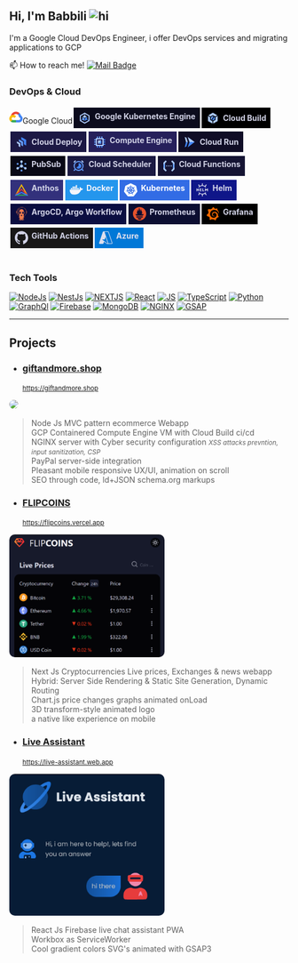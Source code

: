 ## Hi, I'm Babbili <img src="https://user-images.githubusercontent.com/1303154/88677602-1635ba80-d120-11ea-84d8-d263ba5fc3c0.gif" width="auto" height="18px" alt="hi">

I'm a Google Cloud DevOps Engineer, i offer DevOps services and migrating applications to GCP

📫 How to reach me! [![Mail Badge](https://img.shields.io/badge/-babbili.dxb@gmail.com-ffffff?style=flat&labelColor=ffffff&logo=gmail&logoColor=ff3838)](mailto:babbili.dxb@gmail.com)


### DevOps & Cloud



<div style="display: flex; flex-wrap: wrap; align-items: center; justify-content: left;">

<div display="flex" gap="0.4rem" padding="0.4rem 0.5rem" background-color="#000" max-width="fit-content" font-weight="bold" color="hsl(236, 30%, 86%)" margin="0.2rem 0.1rem"><img src="./img/google-cloud-icon.svg" height="24px" width="auto" />Google Cloud</div>

<div style="display:flex; gap:.4rem; padding:.4rem .5rem; background-color: hsl(241, 42%, 8%); max-width:fit-content; font-weight: bold; color: hsl(236, 30%, 86%); margin: 0.2rem 0.1rem"><svg xmlns="http://www.w3.org/2000/svg" width="24px" height="24px" viewBox="0 0 24 24"><title>Google Kubernetes Engine</title><g data-name="Product Icons"><g ><polygon fill="#4285f4" points="14.68 13.06 19.23 15.69 19.23 16.68 14.29 13.83 14.68 13.06"/><polygon fill="#669df6" points="9.98 13.65 4.77 16.66 4.45 15.86 9.53 12.92 9.98 13.65"/><rect fill="#aecbfa" x="11.55" y="3.29" width="0.86" height="5.78"/><path fill="#aecbfa" d="M3.25,7V17L12,22l8.74-5V7L12,2Zm15.63,8.89L12,19.78,5.12,15.89V8.11L12,4.22l6.87,3.89v7.78Z"/><polygon fill="#aecbfa" points="11.98 11.5 15.96 9.21 11.98 6.91 8.01 9.21 11.98 11.5"/><polygon fill="#669df6" points="11.52 12.3 7.66 10.01 7.66 14.6 11.52 16.89 11.52 12.3"/><polygon fill="#4285f4" points="12.48 12.3 12.48 16.89 16.34 14.6 16.34 10.01 12.48 12.3"/></g></g></svg>Google Kubernetes Engine</div>

<div style="display:flex; align-items: center; gap:.4rem; padding:.4rem .5rem; background-color:#000; max-width:fit-content; font-weight: bold; color: hsl(236, 30%, 86%); margin: 0.2rem 0.1rem"><svg xmlns="http://www.w3.org/2000/svg" width="24px" height="24px" viewBox="0 0 24 24"><title>Google Cloud Build ci/cd</title><g data-name="Product Icons"><g ><g ><g ><polygon fill="#4285f4" points="12.15 16.24 15.67 14.21 15.67 10.15 14.49 9.46 10.97 15.56 12.15 16.24"/><polygon fill="#669df6" points="8.63 10.15 8.63 14.21 9.81 14.89 13.34 8.8 12.15 8.11 8.63 10.15"/></g></g></g><polygon fill="#aecbfa" points="11.46 17.45 7.24 15.01 7.24 10.15 3.49 7.98 3.49 17.18 11.46 21.78 11.46 17.45"/><polygon fill="#aecbfa" points="7.93 8.95 12.15 6.51 16.37 8.95 20.13 6.78 12.15 2.17 4.17 6.78 7.93 8.95"/><polygon fill="#aecbfa" points="17.06 15.01 12.84 17.45 12.84 21.78 20.82 17.18 20.82 7.98 17.06 10.15 17.06 15.01"/></g></svg>Cloud Build</div>



<div style="display:flex; align-items: center; gap:.4rem; padding:.4rem .5rem; background-color: hsl(246, 48%, 18%); max-width:fit-content; font-weight: bold; color: hsl(236, 30%, 86%); margin: 0.2rem 0.1rem"><svg xmlns="http://www.w3.org/2000/svg" width="24px" height="24px" viewBox="0 0 24 24"><title>Google Cloud Deploy Delivery Pipelines</title>
    <polygon points="20.39 18.24 20.39 8 11.52 2.89 11.52 7.55 16.37 10.32 16.35 15.91 20.39 18.24" style="fill:#4285f4"/>
    <polygon points="14.79 19.86 14.79 11.23 7.33 6.92 7.33 10.94 11.34 13.23 11.32 17.85 14.79 19.86" style="fill:#669df6"/>
    <polygon points="9.76 21.15 9.76 14.14 3.69 10.64 3.69 14 6.86 15.81 6.84 19.47 9.76 21.15" style="fill:#aecbfa"/>
</svg>Cloud Deploy</div>



<div style="display:flex; gap:.4rem; padding:.4rem .5rem; background-color: hsl(246, 48%, 24%); max-width:fit-content; font-weight: bold; color: hsl(236, 30%, 86%); margin: 0.2rem 0.1rem"><svg xmlns="http://www.w3.org/2000/svg" width="24px" height="24px" viewBox="0 0 24 24"><title>Google Compute Engine</title><g data-name="Product Icons"><rect fill="#aecbfa" x="9" y="9" width="6" height="6"/><rect fill="#669df6" x="11" y="2" width="2" height="4"/><rect fill="#669df6" x="7" y="2" width="2" height="4"/><rect fill="#669df6" x="15" y="2" width="2" height="4"/><rect fill="#4285f4" x="11" y="18" width="2" height="4"/><rect fill="#4285f4" x="7" y="18" width="2" height="4"/><rect fill="#4285f4" x="15" y="18" width="2" height="4"/><rect fill="#4285f4" x="19" y="10" width="2" height="4" transform="translate(8 32) rotate(-90)"/><rect fill="#4285f4" x="19" y="14" width="2" height="4" transform="translate(4 36) rotate(-90)"/><rect fill="#4285f4" x="19" y="6" width="2" height="4" transform="translate(12 28) rotate(-90)"/><rect fill="#669df6" x="3" y="10" width="2" height="4" transform="translate(-8 16) rotate(-90)"/><rect fill="#669df6" x="3" y="14" width="2" height="4" transform="translate(-12 20) rotate(-90)"/><rect fill="#669df6" x="3" y="6" width="2" height="4" transform="translate(-4 12) rotate(-90)"/><path fill="#aecbfa" d="M5,5V19H19V5ZM17,17H7V7H17Z"/><polygon fill="#669df6" points="9 15 15 15 12 12 9 15"/><polygon fill="#4285f4" points="12 12 15 15 15 9 12 12"/></g></svg>Compute Engine</div>


<div style="display:flex; align-items: center; gap:.4rem; padding:.4rem .5rem; background-color: hsl(246, 48%, 10%); max-width:fit-content; font-weight: bold; color: hsl(236, 30%, 86%); margin: 0.2rem 0.1rem"><svg xmlns="http://www.w3.org/2000/svg" width="24px" height="24px" viewBox="0 0 24 24"><title>Serverless Google Cloud Run services, Cloud Run Jobs</title><g data-name="Product Icons"><g ><polygon fill="#aecbfa" points="8.9 2.63 12.02 12 21.38 12 8.9 2.63"/><polygon fill="#4285f4" points="21.38 12 12.02 12 8.9 21.38 21.38 12"/><polygon fill="#4285f4" points="3.44 21.38 6.57 19.81 8.9 12 5.78 12 3.44 21.38"/><polygon fill="#aecbfa" points="3.44 2.63 5.78 12 8.9 12 6.57 4.19 3.44 2.63"/></g></g></svg>Cloud Run</div>

<div style="display:flex; gap:.4rem; padding:.4rem .5rem; background-color: hsl(241, 43%, 6%); max-width:fit-content; font-weight: bold; color: hsl(236, 30%, 86%); margin: 0.2rem 0.1rem"><svg xmlns="http://www.w3.org/2000/svg" xmlns:xlink="http://www.w3.org/1999/xlink" width="24px" height="24px" viewBox="0 0 24 24"><defs><filter id="luminosity-noclip" x="4.64" y="4.19" width="14.73" height="12.76" filterUnits="userSpaceOnUse" color-interpolation-filters="sRGB"><feFlood flood-color="#fff" result="bg"/><feBlend in="SourceGraphic" in2="bg"/></filter><mask id="mask" x="4.64" y="4.19" width="14.73" height="12.76" maskUnits="userSpaceOnUse"><circle filter="url(#luminosity-noclip)" cx="12" cy="12.23" r="3.58"/></mask></defs><title>Google Cloud PubSub realtime streaming messaging system</title><g data-name="Product Icons"><circle fill="#669df6" cx="18.97" cy="8.21" r="1.72"/><circle fill="#669df6" cx="5.03" cy="8.21" r="1.72"/><circle fill="#669df6" cx="12" cy="20.28" r="1.72"/><g mask="url(#mask)"><rect fill="#4285f4" x="14.69" y="10.22" width="1.59" height="8.04" transform="matrix(0.5, -0.87, 0.87, 0.5, -4.59, 20.53)"/><rect fill="#4285f4" x="4.49" y="13.45" width="8.04" height="1.59" transform="translate(-5.98 6.17) rotate(-30)"/><rect fill="#4285f4" x="11.2" y="4.19" width="1.59" height="8.04"/></g><circle fill="#aecbfa" cx="12" cy="12.23" r="2.78"/><circle fill="#aecbfa" cx="5.03" cy="16.25" r="2.19"/><circle fill="#aecbfa" cx="18.97" cy="16.25" r="2.19"/><circle fill="#aecbfa" cx="12" cy="4.19" r="2.19"/></g></svg>PubSub</div>


<div style="display:flex; gap:.4rem; padding:.4rem .5rem; background-color: hsl(241, 43%, 18%); max-width:fit-content; font-weight: bold; color: hsl(236, 30%, 86%); margin: 0.2rem 0.1rem"><svg xmlns="http://www.w3.org/2000/svg" width="24px" height="24px" viewBox="0 0 24 24"><title>Google Cloud Scheduler</title><g data-name="Product Icons"><path fill="#669df6" d="M20,21a1,1,0,0,1-.7-.29l-2-2a1,1,0,0,1,1.41-1.41l2,2a1,1,0,0,1,0,1.41A1,1,0,0,1,20,21Z"/><path fill="#669df6" d="M4,21a1,1,0,0,1-.7-1.71l2-2a1,1,0,0,1,1.42,0,1,1,0,0,1,0,1.41l-2,2A1,1,0,0,1,4,21Z"/><path fill="#4285f4" d="M5.47,17.13,4.25,18.35a11.13,11.13,0,0,0,1.42,1.41l1.22-1.22Z"/><path fill="#4285f4" d="M19.73,18.31l-1-1a1.19,1.19,0,0,0-.23-.16l-1.34,1.34a1.19,1.19,0,0,0,.16.23l1,1A11.13,11.13,0,0,0,19.73,18.31Z"/><g data-name="colored-32/scheduler"><rect fill="none" width="24" height="24"/><g ><g ><path fill="#669df6" d="M12,21a9,9,0,1,1,9-9A9,9,0,0,1,12,21Zm0-2a7,7,0,1,0-7-7A7,7,0,0,0,12,19Z"/><path id="Oval" fill="#4285f4" d="M12,17a5,5,0,0,0,5-5,5,5,0,0,0-5-5v5L7.92,14.91A5,5,0,0,0,12,17Z"/></g></g></g><path fill="#aecbfa" d="M4,6.07a1,1,0,0,1-.71-1.71l2-2a1,1,0,0,1,1.42,0,1,1,0,0,1,0,1.41l-2,2A1,1,0,0,1,4,6.07Z"/><path fill="#aecbfa" d="M20,6.07a1,1,0,0,1-.71-.3l-2-2a1,1,0,0,1,0-1.41,1,1,0,0,1,1.42,0l2,2A1,1,0,0,1,20,6.07Z"/></g></svg>Cloud Scheduler</div>


<div style="display:flex; gap:.4rem; padding:.4rem .5rem; background-color: hsl(241, 43%, 14%); max-width:fit-content; font-weight: bold; color: hsl(236, 30%, 86%); margin: 0.2rem 0.1rem"><svg xmlns="http://www.w3.org/2000/svg" width="24px" height="24px" viewBox="0 0 24 24"><title>Servereless Google Cloud Functions</title><g data-name="Product Icons"><g data-name="colored-32/functions"><g ><polygon fill="#669df6" points="2 15.56 5 18 5 6 2 8.43 2 15.56"/><polygon fill="#4285f4" points="2 10 5 8 5 6 2 10"/><polygon fill="#4285f4" points="5 18 5 16 2 14 5 18"/><polygon fill="#aecbfa" points="8 20 2 14 2 18 6 22 8 20"/></g></g><polygon fill="#aecbfa" points="5.99 2.01 2 6 2.01 10 7.99 4.01 5.99 2.01"/><g data-name="colored-32/functions"><g data-name="Shape"><polygon fill="#669df6" points="22 8.45 19 6.01 19 18.01 22 15.59 22 8.45"/><polygon fill="#4285f4" points="22 14.01 19 16.01 19 18.01 22 14.01"/><polygon fill="#4285f4" points="19 6.01 19 8.01 22 10.01 19 6.01"/><polygon fill="#aecbfa" points="16 4.01 22 10.01 22 6.01 18 2.01 16 4.01"/></g></g><polygon fill="#aecbfa" points="18.01 22 22 18.01 21.99 14.01 16.01 20 18.01 22"/><circle id="Oval" fill="#aecbfa" cx="8" cy="12" r="1"/><circle id="Oval-2" data-name="Oval" fill="#aecbfa" cx="12" cy="12" r="1"/><circle id="Oval-3" data-name="Oval" fill="#aecbfa" cx="15.99" cy="12" r="1"/></g></svg>Cloud Functions</div>



<div style="display:flex; gap:.4rem; padding:.4rem .5rem; background-color: hsl(241, 43%, 34%); max-width:fit-content; font-weight: bold; color: hsl(236, 30%, 86%); margin: 0.2rem 0.1rem"><svg version="1.1" id="Layer_1" xmlns="http://www.w3.org/2000/svg" xmlns:xlink="http://www.w3.org/1999/xlink" x="0px" y="0px" width="24px" height="24px" viewBox="0 0 24 24" style="enable-background:new 0 0 24 24;" xml:space="preserve"><title>Multi-cloud Kubernetes Engine</title>
<polygon fill="#FEBC00" points="6,15.8 12,5.3 18,15.8 23,20.8 23.2,21 23.2,21 12,1.6 0.8,21 0.8,21 1,20.8 "/>
<g>
	<g>
		<polygon fill="#EE3C2B" points="12,9.7 1,20.8 5.6,18.7 12,12.3 18.4,18.7 23,20.8 "/>
	</g>
</g>
<polygon fill="#2BAA4F" points="6,20.6 1.8,22.4 22.2,22.4 18,20.6 "/>
<polygon fill="#3982F8" points="23,20.8 12,15.8 1,20.8 0,22.4 1.8,22.4 12,17.8 22.2,22.4 24,22.4 "/>
</svg>Anthos</div>


<div style="display:flex; gap:.4rem; padding:.4rem .5rem; background-color: #2496ED; max-width:fit-content; font-weight: bold; color: hsl(236, 30%, 97%); margin: 0.2rem 0.1rem"><svg width="24" height="24" viewBox="0 0 24 24" xmlns="http://www.w3.org/2000/svg"><title>Docker</title><path fill="hsl(236, 30%, 97%)" d="M13.983 11.078h2.119a.186.186 0 00.186-.185V9.006a.186.186 0 00-.186-.186h-2.119a.185.185 0 00-.185.185v1.888c0 .102.083.185.185.185m-2.954-5.43h2.118a.186.186 0 00.186-.186V3.574a.186.186 0 00-.186-.185h-2.118a.185.185 0 00-.185.185v1.888c0 .102.082.185.185.185m0 2.716h2.118a.187.187 0 00.186-.186V6.29a.186.186 0 00-.186-.185h-2.118a.185.185 0 00-.185.185v1.887c0 .102.082.185.185.186m-2.93 0h2.12a.186.186 0 00.184-.186V6.29a.185.185 0 00-.185-.185H8.1a.185.185 0 00-.185.185v1.887c0 .102.083.185.185.186m-2.964 0h2.119a.186.186 0 00.185-.186V6.29a.185.185 0 00-.185-.185H5.136a.186.186 0 00-.186.185v1.887c0 .102.084.185.186.186m5.893 2.715h2.118a.186.186 0 00.186-.185V9.006a.186.186 0 00-.186-.186h-2.118a.185.185 0 00-.185.185v1.888c0 .102.082.185.185.185m-2.93 0h2.12a.185.185 0 00.184-.185V9.006a.185.185 0 00-.184-.186h-2.12a.185.185 0 00-.184.185v1.888c0 .102.083.185.185.185m-2.964 0h2.119a.185.185 0 00.185-.185V9.006a.185.185 0 00-.184-.186h-2.12a.186.186 0 00-.186.186v1.887c0 .102.084.185.186.185m-2.92 0h2.12a.185.185 0 00.184-.185V9.006a.185.185 0 00-.184-.186h-2.12a.185.185 0 00-.184.185v1.888c0 .102.082.185.185.185M23.763 9.89c-.065-.051-.672-.51-1.954-.51-.338.001-.676.03-1.01.087-.248-1.7-1.653-2.53-1.716-2.566l-.344-.199-.226.327c-.284.438-.49.922-.612 1.43-.23.97-.09 1.882.403 2.661-.595.332-1.55.413-1.744.42H.751a.751.751 0 00-.75.748 11.376 11.376 0 00.692 4.062c.545 1.428 1.355 2.48 2.41 3.124 1.18.723 3.1 1.137 5.275 1.137.983.003 1.963-.086 2.93-.266a12.248 12.248 0 003.823-1.389c.98-.567 1.86-1.288 2.61-2.136 1.252-1.418 1.998-2.997 2.553-4.4h.221c1.372 0 2.215-.549 2.68-1.009.309-.293.55-.65.707-1.046l.098-.288Z"/></svg>Docker</div>

<div style="display:flex; gap:.4rem; padding:.4rem .5rem; background-color: #326CE5; max-width:fit-content; font-weight: bold; color: #fff; margin: 0.2rem 0.1rem"><svg with="24px" height="24px" viewBox="0 0 24 24" xmlns="http://www.w3.org/2000/svg"><title>Kubernetes</title><path fill="#fff" d="M10.204 14.35l.007.01-.999 2.413a5.171 5.171 0 0 1-2.075-2.597l2.578-.437.004.005a.44.44 0 0 1 .484.606zm-.833-2.129a.44.44 0 0 0 .173-.756l.002-.011L7.585 9.7a5.143 5.143 0 0 0-.73 3.255l2.514-.725.002-.009zm1.145-1.98a.44.44 0 0 0 .699-.337l.01-.005.15-2.62a5.144 5.144 0 0 0-3.01 1.442l2.147 1.523.004-.002zm.76 2.75l.723.349.722-.347.18-.78-.5-.623h-.804l-.5.623.179.779zm1.5-3.095a.44.44 0 0 0 .7.336l.008.003 2.134-1.513a5.188 5.188 0 0 0-2.992-1.442l.148 2.615.002.001zm10.876 5.97l-5.773 7.181a1.6 1.6 0 0 1-1.248.594l-9.261.003a1.6 1.6 0 0 1-1.247-.596l-5.776-7.18a1.583 1.583 0 0 1-.307-1.34L2.1 5.573c.108-.47.425-.864.863-1.073L11.305.513a1.606 1.606 0 0 1 1.385 0l8.345 3.985c.438.209.755.604.863 1.073l2.062 8.955c.108.47-.005.963-.308 1.34zm-3.289-2.057c-.042-.01-.103-.026-.145-.034-.174-.033-.315-.025-.479-.038-.35-.037-.638-.067-.895-.148-.105-.04-.18-.165-.216-.216l-.201-.059a6.45 6.45 0 0 0-.105-2.332 6.465 6.465 0 0 0-.936-2.163c.052-.047.15-.133.177-.159.008-.09.001-.183.094-.282.197-.185.444-.338.743-.522.142-.084.273-.137.415-.242.032-.024.076-.062.11-.089.24-.191.295-.52.123-.736-.172-.216-.506-.236-.745-.045-.034.027-.08.062-.111.088-.134.116-.217.23-.33.35-.246.25-.45.458-.673.609-.097.056-.239.037-.303.033l-.19.135a6.545 6.545 0 0 0-4.146-2.003l-.012-.223c-.065-.062-.143-.115-.163-.25-.022-.268.015-.557.057-.905.023-.163.061-.298.068-.475.001-.04-.001-.099-.001-.142 0-.306-.224-.555-.5-.555-.275 0-.499.249-.499.555l.001.014c0 .041-.002.092 0 .128.006.177.044.312.067.475.042.348.078.637.056.906a.545.545 0 0 1-.162.258l-.012.211a6.424 6.424 0 0 0-4.166 2.003 8.373 8.373 0 0 1-.18-.128c-.09.012-.18.04-.297-.029-.223-.15-.427-.358-.673-.608-.113-.12-.195-.234-.329-.349-.03-.026-.077-.062-.111-.088a.594.594 0 0 0-.348-.132.481.481 0 0 0-.398.176c-.172.216-.117.546.123.737l.007.005.104.083c.142.105.272.159.414.242.299.185.546.338.743.522.076.082.09.226.1.288l.16.143a6.462 6.462 0 0 0-1.02 4.506l-.208.06c-.055.072-.133.184-.215.217-.257.081-.546.11-.895.147-.164.014-.305.006-.48.039-.037.007-.09.02-.133.03l-.004.002-.007.002c-.295.071-.484.342-.423.608.061.267.349.429.645.365l.007-.001.01-.003.129-.029c.17-.046.294-.113.448-.172.33-.118.604-.217.87-.256.112-.009.23.069.288.101l.217-.037a6.5 6.5 0 0 0 2.88 3.596l-.09.218c.033.084.069.199.044.282-.097.252-.263.517-.452.813-.091.136-.185.242-.268.399-.02.037-.045.095-.064.134-.128.275-.034.591.213.71.248.12.556-.007.69-.282v-.002c.02-.039.046-.09.062-.127.07-.162.094-.301.144-.458.132-.332.205-.68.387-.897.05-.06.13-.082.215-.105l.113-.205a6.453 6.453 0 0 0 4.609.012l.106.192c.086.028.18.042.256.155.136.232.229.507.342.84.05.156.074.295.145.457.016.037.043.09.062.129.133.276.442.402.69.282.247-.118.341-.435.213-.71-.02-.039-.045-.096-.065-.134-.083-.156-.177-.261-.268-.398-.19-.296-.346-.541-.443-.793-.04-.13.007-.21.038-.294-.018-.022-.059-.144-.083-.202a6.499 6.499 0 0 0 2.88-3.622c.064.01.176.03.213.038.075-.05.144-.114.28-.104.266.039.54.138.87.256.154.06.277.128.448.173.036.01.088.019.13.028l.009.003.007.001c.297.064.584-.098.645-.365.06-.266-.128-.537-.423-.608zM16.4 9.701l-1.95 1.746v.005a.44.44 0 0 0 .173.757l.003.01 2.526.728a5.199 5.199 0 0 0-.108-1.674A5.208 5.208 0 0 0 16.4 9.7zm-4.013 5.325a.437.437 0 0 0-.404-.232.44.44 0 0 0-.372.233h-.002l-1.268 2.292a5.164 5.164 0 0 0 3.326.003l-1.27-2.296h-.01zm1.888-1.293a.44.44 0 0 0-.27.036.44.44 0 0 0-.214.572l-.003.004 1.01 2.438a5.15 5.15 0 0 0 2.081-2.615l-2.6-.44-.004.005z"/></svg>Kubernetes</div>


<div style="display:flex; gap:.4rem; padding:.4rem .5rem; background-color: #0F1689; max-width:fit-content; font-weight: bold; color: hsl(236, 30%, 88%); margin: 0.2rem 0.1rem"><svg width="24" height="24" viewBox="0 0 24 24" xmlns="http://www.w3.org/2000/svg"><title>Helm</title><path fill="hsl(236, 30%, 88%)" d="M12.337 0c-.475 0-.861 1.016-.861 2.269 0 .527.069 1.011.183 1.396a8.514 8.514 0 0 0-3.961 1.22 5.229 5.229 0 0 0-.595-1.093c-.606-.866-1.34-1.436-1.79-1.43a.381.381 0 0 0-.217.066c-.39.273-.123 1.326.596 2.353.267.381.559.705.84.948a8.683 8.683 0 0 0-1.528 1.716h1.734a7.179 7.179 0 0 1 5.381-2.421 7.18 7.18 0 0 1 5.382 2.42h1.733a8.687 8.687 0 0 0-1.32-1.53c.35-.249.735-.643 1.078-1.133.719-1.027.986-2.08.596-2.353a.382.382 0 0 0-.217-.065c-.45-.007-1.184.563-1.79 1.43a4.897 4.897 0 0 0-.676 1.325 8.52 8.52 0 0 0-3.899-1.42c.12-.39.193-.887.193-1.429 0-1.253-.386-2.269-.862-2.269zM1.624 9.443v5.162h1.358v-1.968h1.64v1.968h1.357V9.443H4.62v1.838H2.98V9.443zm5.912 0v5.162h3.21v-1.108H8.893v-.95h1.64v-1.142h-1.64v-.84h1.853V9.443zm4.698 0v5.162h3.218v-1.362h-1.86v-3.8zm4.706 0v5.162h1.364v-2.643l1.357 1.225 1.35-1.232v2.65h1.365V9.443h-.614l-2.1 1.914-2.109-1.914zm-11.82 7.28a8.688 8.688 0 0 0 1.412 1.548 5.206 5.206 0 0 0-.841.948c-.719 1.027-.985 2.08-.596 2.353.39.273 1.289-.338 2.007-1.364a5.23 5.23 0 0 0 .595-1.092 8.514 8.514 0 0 0 3.961 1.219 5.01 5.01 0 0 0-.183 1.396c0 1.253.386 2.269.861 2.269.476 0 .862-1.016.862-2.269 0-.542-.072-1.04-.193-1.43a8.52 8.52 0 0 0 3.9-1.42c.121.4.352.865.675 1.327.719 1.026 1.617 1.637 2.007 1.364.39-.273.123-1.326-.596-2.353-.343-.49-.727-.885-1.077-1.135a8.69 8.69 0 0 0 1.202-1.36h-1.771a7.174 7.174 0 0 1-5.227 2.252 7.174 7.174 0 0 1-5.226-2.252z"/></svg>Helm</div>

<div style="display:flex; gap:.4rem; padding:.4rem .5rem; background-color: hsl(237, 70%, 15%); max-width:fit-content; font-weight: bold; color: hsl(236, 30%, 86%); margin: 0.2rem 0.1rem"><svg width="24" height="24" viewBox="0 0 24 24" xmlns="http://www.w3.org/2000/svg"><title>Argo</title><path fill="#EF7B4D" d="M12.581 0c.436.037.871.1 1.299.186 1.679.383 3.121 1.213 4.382 2.365 1.161 1.06 1.917 2.372 2.335 3.881.089.321.216.56.586.624.205.035.238.245.239.43.003.646.002 1.294.002 1.94l-.002 1.21c-.001.356-.116.479-.466.474-.211-.003-.293.119-.344.291-.146.489-.33.966-.552 1.426-.818 1.682-2.084 2.938-3.688 3.87-.077.045-.155.088-.233.131-.252.137-.258.146-.155.415.114.299.358.529.664.625.269.096.553.134.827.21a.672.672 0 0 1 .236.094c-.066.082-.156.067-.231.082-.36.073-.713.184-1.086.17a1.275 1.275 0 0 1-.438-.064c-.114-.045-.152-.006-.176.109a5.354 5.354 0 0 0-.084.92c-.015.617-.071 1.23-.112 1.844-.042.598-.018.651.558.842.281.094.563.187.842.286.069.024.15.038.192.117-.04.057-.098.035-.146.035-.493.003-.985.005-1.478.001-.524-.005-.806-.282-.845-.803-.055-.762-.12-1.524-.182-2.286a.947.947 0 0 0-.026-.12c-.079.455-.065.879-.084 1.298-.023.528-.008 1.057-.007 1.584 0 .27.086.388.335.483.359.135.711.295 1.114.262.141-.012.276.062.402.129.032.017.073.033.069.073-.004.043-.049.047-.084.045-.657-.019-1.317.065-1.972-.028-.323-.046-.533-.236-.631-.552-.094-.303-.114-.617-.137-.93-.046-.626-.078-1.253-.116-1.88a.222.222 0 0 0-.061-.171.282.282 0 0 0-.031.193c-.002.956-.002 1.911-.001 2.866 0 .388.123.575.494.708.481.172.976.298 1.47.423.11.028.225.047.242.192h-1.852c-.051-.01-.103-.022-.155-.03-.701-.1-1.001-.372-1.143-1.042l-.067-.331-.226-1.103c-.069.12-.118.25-.144.386-.083.399-.151.802-.243 1.2-.113.493-.444.763-.932.857l-.33.063H8.558c.057-.171.216-.185.355-.221.476-.127.96-.223 1.417-.409a.603.603 0 0 0 .397-.521c.058-.435.002-.865-.013-1.296a1.528 1.528 0 0 0-.078-.315.405.405 0 0 0-.071.207c-.026.296-.049.591-.075.886-.038.432-.273.716-.679.81a1.702 1.702 0 0 1-.37.045c-.557.003-1.115-.001-1.673-.005-.048 0-.109.019-.148-.065.178-.103.377-.168.582-.187a5.67 5.67 0 0 0 .939-.193c.42-.114.522-.249.512-.687-.023-.931-.091-1.86-.069-2.791.004-.184.001-.368.001-.551a2.387 2.387 0 0 0-.05.385 40.299 40.299 0 0 1-.186 2.623c-.052.513-.296.748-.804.805-.446.051-.889.002-1.332-.02-.108-.006-.234.012-.339-.064.043-.066.106-.07.16-.087.362-.115.725-.224 1.086-.344.246-.081.35-.235.355-.492a2.241 2.241 0 0 0-.003-.232 45.315 45.315 0 0 1-.105-2.149 5.487 5.487 0 0 0-.035-.478c-.024-.188-.131-.287-.295-.258-.505.092-.99-.006-1.473-.139-.059-.016-.134-.007-.178-.088a.986.986 0 0 1 .285-.09c.255-.052.507-.121.753-.208.312-.112.564-.347.695-.651.089-.203.056-.317-.112-.398-1.418-.683-2.512-1.73-3.391-3.017a8.152 8.152 0 0 1-1.123-2.447c-.067-.246-.156-.3-.383-.26-.306.053-.401.006-.535-.273v-3.49c.144-.303.205-.341.534-.329.235.01.247-.004.309-.242.396-1.508 1.082-2.861 2.171-3.988C6.9 1.42 8.523.631 10.34.203c.456-.108.922-.15 1.387-.203h.854Zm7.974 8.948a7.34 7.34 0 0 0-.048-.938 8.353 8.353 0 0 0-.099-.65c-.598-2.964-2.344-5.02-5.051-6.268-1.553-.715-3.21-.835-4.878-.511-3.248.633-5.396 2.583-6.539 5.652-.436 1.173-.495 2.406-.37 3.65.087.935.339 1.846.745 2.694.585 1.213 1.444 2.207 2.477 3.058.343.286.719.528 1.121.719.235.111.247.105.245-.146.006-.16.003-.32-.009-.48-.125-1.02-.142-2.045-.169-3.069a.392.392 0 0 0-.184-.353c-.385-.268-.713-.592-.921-1.019-.474-.97-.372-2.361.813-3.215.136-.097.217-.19.198-.373a1.724 1.724 0 0 1 .031-.442c.177-1.187.748-2.138 1.722-2.84.68-.492 1.442-.772 2.286-.782.483-.007.953.11 1.414.244 1.609.467 2.846 2.07 2.845 3.697a.64.64 0 0 0 .268.565c.463.371.821.83.943 1.426.22 1.077-.083 1.982-.979 2.634-.266.194-.347.406-.333.698.002.047 0 .095-.002.142l-.062 1.439c-.025.586-.138 1.165-.117 1.754.008.223.006.226.201.128a7.46 7.46 0 0 0 2.393-1.903c1.32-1.577 2.074-3.372 2.059-5.511ZM9.117 12.102c1.489.021 2.443-1.578 1.716-2.879a1.937 1.937 0 0 0-1.699-.991c-1.094-.004-1.954.822-1.958 1.881-.005 1.148.813 1.985 1.941 1.989Zm5.794 0c1.101.002 1.935-.823 1.935-1.917 0-1.091-.846-1.949-1.92-1.947-1.064.003-1.94.866-1.943 1.915-.003 1.105.831 1.948 1.928 1.949Zm-1.472 1.937c-.208.128-.407.277-.63.384-.536.257-1.063.257-1.579-.048-.158-.094-.308-.201-.464-.298-.047-.028-.092-.103-.15-.062-.044.03-.01.1-.001.151.037.179.064.362.082.544.027.565.293.992.742 1.31a.984.984 0 0 0 .791.186c.565-.119 1.025-.614 1.124-1.218.043-.266.005-.544.109-.803a.133.133 0 0 0-.024-.146Zm-8.78-4.92c-.012-1.102.143-2.055.54-2.961.633-1.443 1.642-2.553 2.98-3.374a.378.378 0 0 1 .459.067c.06.06.036.118.01.178a1.09 1.09 0 0 1-.48.51c-1.079.639-1.829 1.571-2.357 2.688a6.325 6.325 0 0 0-.618 2.986c.055 1.309.439 2.516 1.213 3.588.088.104.148.23.173.365.01.08.059.168-.031.228a.312.312 0 0 1-.288.041.502.502 0 0 1-.234-.185c-.72-.979-1.193-2.056-1.331-3.273-.036-.326-.004-.653-.036-.858ZM8.94 2.34a.373.373 0 0 1 .378-.382c.211.001.409.226.416.473.004.138-.309.39-.476.386-.189-.005-.318-.2-.318-.477Zm-.465 7.48a.609.609 0 0 1 .586-.631c.38-.003.671.271.675.633.004.356-.27.622-.639.621-.38-.002-.621-.241-.622-.623Zm6.496.623c-.381-.002-.625-.255-.621-.646a.635.635 0 0 1 .596-.613.656.656 0 0 1 .669.643c.001.354-.275.618-.644.616Z"/></svg>ArgoCD, Argo Workflow</div>


<div style="display:flex; gap:.4rem; padding:.4rem .5rem; background-color: hsl(237, 60%, 12%); max-width:fit-content; font-weight: bold; color: hsl(236, 30%, 86%); margin: 0.2rem 0.1rem"><svg with="24" height="24" viewBox="0 0 24 24" xmlns="http://www.w3.org/2000/svg"><title>Prometheus</title><path fill="#E6522C" d="M12 0C5.373 0 0 5.372 0 12c0 6.627 5.373 12 12 12s12-5.373 12-12c0-6.628-5.373-12-12-12zm0 22.46c-1.885 0-3.414-1.26-3.414-2.814h6.828c0 1.553-1.528 2.813-3.414 2.813zm5.64-3.745H6.36v-2.046h11.28v2.046zm-.04-3.098H6.391c-.037-.043-.075-.086-.111-.13-1.155-1.401-1.427-2.133-1.69-2.879-.005-.025 1.4.287 2.395.511 0 0 .513.119 1.262.255-.72-.843-1.147-1.915-1.147-3.01 0-2.406 1.845-4.508 1.18-6.207.648.053 1.34 1.367 1.387 3.422.689-.951.977-2.69.977-3.755 0-1.103.727-2.385 1.454-2.429-.648 1.069.168 1.984.894 4.256.272.854.237 2.29.447 3.201.07-1.892.395-4.652 1.595-5.605-.529 1.2.079 2.702.494 3.424.671 1.164 1.078 2.047 1.078 3.716a4.642 4.642 0 01-1.11 2.996c.792-.149 1.34-.283 1.34-.283l2.573-.502s-.374 1.538-1.81 3.019z"/></svg>Prometheus</div>


<div style="display:flex; gap:.4rem; padding:.4rem .5rem; background-color: #000; max-width:fit-content; font-weight: bold; color: hsl(236, 30%, 86%); margin: 0.2rem 0.1rem"><svg width="24" height="24" viewBox="0 0 24 24" xmlns="http://www.w3.org/2000/svg"><title>Grafana</title><path fill="#F46800" d="M23.02 10.59a8.578 8.578 0 0 0-.862-3.034 8.911 8.911 0 0 0-1.789-2.445c.337-1.342-.413-2.505-.413-2.505-1.292-.08-2.113.4-2.416.62-.052-.02-.102-.044-.154-.064-.22-.089-.446-.172-.677-.247-.231-.073-.47-.14-.711-.197a9.867 9.867 0 0 0-.875-.161C14.557.753 12.94 0 12.94 0c-1.804 1.145-2.147 2.744-2.147 2.744l-.018.093c-.098.029-.2.057-.298.088-.138.042-.275.094-.413.143-.138.055-.275.107-.41.166a8.869 8.869 0 0 0-1.557.87l-.063-.029c-2.497-.955-4.716.195-4.716.195-.203 2.658.996 4.33 1.235 4.636a11.608 11.608 0 0 0-.607 2.635C1.636 12.677.953 15.014.953 15.014c1.926 2.214 4.171 2.351 4.171 2.351.003-.002.006-.002.006-.005.285.509.615.994.986 1.446.156.19.32.371.488.548-.704 2.009.099 3.68.099 3.68 2.144.08 3.553-.937 3.849-1.173a9.784 9.784 0 0 0 3.164.501h.08l.055-.003.107-.002.103-.005.003.002c1.01 1.44 2.788 1.646 2.788 1.646 1.264-1.332 1.337-2.653 1.337-2.94v-.058c0-.02-.003-.039-.003-.06.265-.187.52-.387.758-.6a7.875 7.875 0 0 0 1.415-1.7c1.43.083 2.437-.885 2.437-.885-.236-1.49-1.085-2.216-1.264-2.354l-.018-.013-.016-.013a.217.217 0 0 1-.031-.02c.008-.092.016-.18.02-.27.011-.162.016-.323.016-.48v-.253l-.005-.098-.008-.135a1.891 1.891 0 0 0-.01-.13c-.003-.042-.008-.083-.013-.125l-.016-.124-.018-.122a6.215 6.215 0 0 0-2.032-3.73 6.015 6.015 0 0 0-3.222-1.46 6.292 6.292 0 0 0-.85-.048l-.107.002h-.063l-.044.003-.104.008a4.777 4.777 0 0 0-3.335 1.695c-.332.4-.592.84-.768 1.297a4.594 4.594 0 0 0-.312 1.817l.003.091c.005.055.007.11.013.164a3.615 3.615 0 0 0 .698 1.82 3.53 3.53 0 0 0 1.827 1.282c.33.098.66.14.971.137.039 0 .078 0 .114-.002l.063-.003c.02 0 .041-.003.062-.003.034-.002.065-.007.099-.01.007 0 .018-.003.028-.003l.031-.005.06-.008a1.18 1.18 0 0 0 .112-.02c.036-.008.072-.013.109-.024a2.634 2.634 0 0 0 .914-.415c.028-.02.056-.041.085-.065a.248.248 0 0 0 .039-.35.244.244 0 0 0-.309-.06l-.078.042c-.09.044-.184.083-.283.116a2.476 2.476 0 0 1-.475.096c-.028.003-.054.006-.083.006l-.083.002c-.026 0-.054 0-.08-.002l-.102-.006h-.012l-.024.006c-.016-.003-.031-.003-.044-.006-.031-.002-.06-.007-.091-.01a2.59 2.59 0 0 1-.724-.213 2.557 2.557 0 0 1-.667-.438 2.52 2.52 0 0 1-.805-1.475 2.306 2.306 0 0 1-.029-.444l.006-.122v-.023l.002-.031c.003-.021.003-.04.005-.06a3.163 3.163 0 0 1 1.352-2.29 3.12 3.12 0 0 1 .937-.43 2.946 2.946 0 0 1 .776-.101h.06l.07.002.045.003h.026l.07.005a4.041 4.041 0 0 1 1.635.49 3.94 3.94 0 0 1 1.602 1.662 3.77 3.77 0 0 1 .397 1.414l.005.076.003.075c.002.026.002.05.002.075 0 .024.003.052 0 .07v.065l-.002.073-.008.174a6.195 6.195 0 0 1-.08.639 5.1 5.1 0 0 1-.267.927 5.31 5.31 0 0 1-.624 1.13 5.052 5.052 0 0 1-3.237 2.014 4.82 4.82 0 0 1-.649.066l-.039.003h-.287a6.607 6.607 0 0 1-1.716-.265 6.776 6.776 0 0 1-3.4-2.274 6.75 6.75 0 0 1-.746-1.15 6.616 6.616 0 0 1-.714-2.596l-.005-.083-.002-.02v-.056l-.003-.073v-.096l-.003-.104v-.07l.003-.163c.008-.22.026-.45.054-.678a8.707 8.707 0 0 1 .28-1.355c.128-.444.286-.872.473-1.277a7.04 7.04 0 0 1 1.456-2.1 5.925 5.925 0 0 1 .953-.763c.169-.111.343-.213.524-.306.089-.05.182-.091.273-.135.047-.02.093-.042.138-.062a7.177 7.177 0 0 1 .714-.267l.145-.045c.049-.015.098-.026.148-.041.098-.029.197-.052.296-.076.049-.013.1-.02.15-.033l.15-.032.151-.028.076-.013.075-.01.153-.024c.057-.01.114-.013.171-.023l.169-.021c.036-.003.073-.008.106-.01l.073-.008.036-.003.042-.002c.057-.003.114-.008.171-.01l.086-.006h.023l.037-.003.145-.007a7.999 7.999 0 0 1 1.708.125 7.917 7.917 0 0 1 2.048.68 8.253 8.253 0 0 1 1.672 1.09l.09.077.089.078c.06.052.114.107.171.159.057.052.112.106.166.16.052.055.107.107.159.164a8.671 8.671 0 0 1 1.41 1.978c.012.026.028.052.04.078l.04.078.075.156c.023.051.05.1.07.153l.065.15a8.848 8.848 0 0 1 .45 1.34.19.19 0 0 0 .201.142.186.186 0 0 0 .172-.184c.01-.246.002-.532-.024-.856z"/></svg>Grafana</div>


<div style="display:flex; gap:.4rem; padding:.4rem .5rem; background-color: #181717; max-width:fit-content; font-weight: bold; color: hsl(236, 30%, 86%); margin: 0.2rem 0.1rem"><svg width="24" height="24" viewBox="0 0 24 24" xmlns="http://www.w3.org/2000/svg"><title>GitHub</title><path fill="hsl(236, 30%, 86%)" d="M12 .297c-6.63 0-12 5.373-12 12 0 5.303 3.438 9.8 8.205 11.385.6.113.82-.258.82-.577 0-.285-.01-1.04-.015-2.04-3.338.724-4.042-1.61-4.042-1.61C4.422 18.07 3.633 17.7 3.633 17.7c-1.087-.744.084-.729.084-.729 1.205.084 1.838 1.236 1.838 1.236 1.07 1.835 2.809 1.305 3.495.998.108-.776.417-1.305.76-1.605-2.665-.3-5.466-1.332-5.466-5.93 0-1.31.465-2.38 1.235-3.22-.135-.303-.54-1.523.105-3.176 0 0 1.005-.322 3.3 1.23.96-.267 1.98-.399 3-.405 1.02.006 2.04.138 3 .405 2.28-1.552 3.285-1.23 3.285-1.23.645 1.653.24 2.873.12 3.176.765.84 1.23 1.91 1.23 3.22 0 4.61-2.805 5.625-5.475 5.92.42.36.81 1.096.81 2.22 0 1.606-.015 2.896-.015 3.286 0 .315.21.69.825.57C20.565 22.092 24 17.592 24 12.297c0-6.627-5.373-12-12-12"/></svg>GitHub Actions</div>


<div style="display:flex; gap:.4rem; padding:.4rem .5rem; background-color: #0078D7; max-width:fit-content; font-weight: bold; color: hsl(236, 30%, 90%); margin: 0.2rem 0.1rem"><svg width="24" height="24" viewBox="0 0 24 24" xmlns="http://www.w3.org/2000/svg"><title>Microsoft Azure</title><path fill="hsl(236, 30%, 90%)" d="M22.379 23.343a1.62 1.62 0 0 0 1.536-2.14v.002L17.35 1.76A1.62 1.62 0 0 0 15.816.657H8.184A1.62 1.62 0 0 0 6.65 1.76L.086 21.204a1.62 1.62 0 0 0 1.536 2.139h4.741a1.62 1.62 0 0 0 1.535-1.103l.977-2.892 4.947 3.675c.28.208.618.32.966.32m-3.084-12.531 3.624 10.739a.54.54 0 0 1-.51.713v-.001h-.03a.54.54 0 0 1-.322-.106l-9.287-6.9h4.853m6.313 7.006c.116-.326.13-.694.007-1.058L9.79 1.76a1.722 1.722 0 0 0-.007-.02h6.034a.54.54 0 0 1 .512.366l6.562 19.445a.54.54 0 0 1-.338.684"/></svg>Azure</div>



</div>

<br />

### Tech Tools



 <div align="left">


[![NodeJs](https://img.shields.io/badge/-Node%20JS-3C873A?style=for-the-badge&logo=node.js&logoColor=ffffff)](#)
[![NestJs](https://img.shields.io/badge/-Nest%20JS-e2e2e2?style=for-the-badge&logo=nestjs&logoColor=E0234E)](#)
 [![NEXTJS](https://img.shields.io/badge/-NEXT%20JS-191826?style=for-the-badge&logo=next.js&logoColor=fff)](#)
 [![React](https://img.shields.io/badge/-React-61DBFB?style=for-the-badge&logo=react&logoColor=000)](#)
 [![JS](https://img.shields.io/badge/-JavaScript-000000?style=for-the-badge&logo=JavaScript&logoColor=F7DF1E)](#)
 [![TypeScript](https://img.shields.io/badge/-TypeScript-000000?style=for-the-badge&logo=TypeScript&logoColor=3178C6)](#)
 [![Python](https://img.shields.io/badge/-Python-000000?style=for-the-badge&logo=Python&logoColor=3776AB)](#)
 [![GraphQl](https://img.shields.io/badge/-GraphQl-e535ab?style=for-the-badge&logo=graphql&logoColor=ffffff)](#)
 [![Firebase](https://img.shields.io/badge/-Firebase-343c46?style=for-the-badge&logo=firebase&logoColor=FFCA28)](#)
 [![MongoDB](https://img.shields.io/badge/-MongoDB-47A248?style=for-the-badge&logo=mongodb&logoColor=fff)](#)
 [![NGINX](https://img.shields.io/badge/-NGINX-009639?style=for-the-badge&logo=nginx&logoColor=fff)](#)
[![GSAP](https://img.shields.io/badge/-GSAP%203-88CE02?style=for-the-badge&logo=greensock&logoColor=ffffff)](#)
</div>


___


## Projects

- ### [giftandmore.shop](https://giftandmore.shop)
  <small>https://giftandmore.shop</small><br />

<img src="https://www.giftandmore.shop/img/search-engine-img.jpg" width="280px" height="auto" style="border-radius: 10px;" />

> Node Js MVC pattern ecommerce Webapp <br />
> GCP Containered Compute Engine VM with Cloud Build ci/cd <br />
> NGINX server with Cyber security configuration  <small> *XSS attacks prevntion, input sanitization, CSP*</small><br />
> PayPal server-side integration<br />
> Pleasant mobile responsive UX/UI, animation on scroll<br />
> SEO through code, ld+JSON schema.org markups


- ### [FLIPCOINS](https://flipcoins.vercel.app/) 
  <small>https://flipcoins.vercel.app</small><br />

<img src="./img/flipcoins.png" width="280px" height="auto" style="border-radius: 10px;" />

>Next Js Cryptocurrencies Live prices, Exchanges & news webapp<br />
>Hybrid: Server Side Rendering & Static Site Generation, Dynamic Routing<br />
>Chart.js price changes graphs animated onLoad<br />
>3D transform-style animated logo<br />
>a native like experience on mobile
 

- ### [Live Assistant](https://live-assistant.web.app) 
  <small>https://live-assistant.web.app</small><br />

<img src="./img/live-assistant.png" width="280px" height="auto" style="border-radius: 10px;" />

>React Js Firebase live chat assistant PWA<br />
>Workbox as ServiceWorker<br />
>Cool gradient colors SVG's animated with GSAP3

